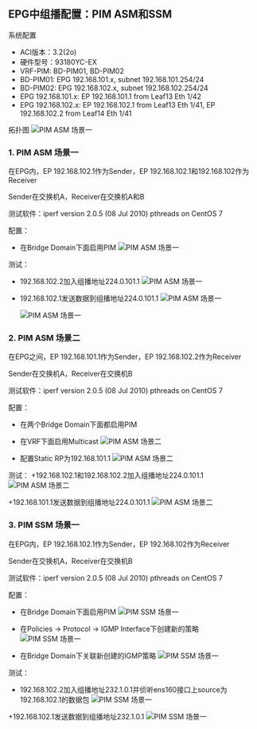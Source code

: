 ## EPG中组播配置：PIM ASM和SSM
系统配置
+ ACI版本：3.2(2o)
+ 硬件型号：93180YC-EX
+ VRF-PIM: BD-PIM01, BD-PIM02
+ BD-PIM01: EPG 192.168.101.x, subnet 192.168.101.254/24
+ BD-PIM02: EPG 192.168.102.x, subnet 192.168.102.254/24
+ EPG 192.168.101.x: EP 192.168.101.1 from Leaf13 Eth 1/42
+ EPG 192.168.102.x: EP 192.168.102.1 from Leaf13 Eth 1/41, EP 192.168.102.2 from Leaf14 Eth 1/41

拓扑图
![PIM ASM 场景一](https://github.com/syz2000/cisco-aci-troubleshooting/blob/master/resource/Feature-PIM-01.png)

### 1. PIM ASM 场景一
在EPG内，EP 192.168.102.1作为Sender，EP 192.168.102.1和192.168.102作为Receiver

Sender在交换机A，Receiver在交换机A和B

测试软件：iperf version 2.0.5 (08 Jul 2010) pthreads on CentOS 7

配置：
+ 在Bridge Domain下面启用PIM
![PIM ASM 场景一](https://github.com/syz2000/cisco-aci-troubleshooting/blob/master/resource/Feature-PIM-02.png)

测试：
+ 192.168.102.2加入组播地址224.0.101.1
![PIM ASM 场景一](https://github.com/syz2000/cisco-aci-troubleshooting/blob/master/resource/Feature-PIM-03.png)

+ 192.168.102.1发送数据到组播地址224.0.101.1
![PIM ASM 场景一](https://github.com/syz2000/cisco-aci-troubleshooting/blob/master/resource/Feature-PIM-04.png)

  ![PIM ASM 场景一](https://github.com/syz2000/cisco-aci-troubleshooting/blob/master/resource/Feature-PIM-05.png)

### 2. PIM ASM 场景二
在EPG之间，EP 192.168.101.1作为Sender，EP 192.168.102.2作为Receiver

Sender在交换机A，Receiver在交换机B

测试软件：iperf version 2.0.5 (08 Jul 2010) pthreads on CentOS 7

配置：
+ 在两个Bridge Domain下面都启用PIM
+ 在VRF下面启用Multicast
![PIM ASM 场景二](https://github.com/syz2000/cisco-aci-troubleshooting/blob/master/resource/Feature-PIM-06.png)

+ 配置Static RP为192.168.101.1
![PIM ASM 场景二](https://github.com/syz2000/cisco-aci-troubleshooting/blob/master/resource/Feature-PIM-07.png)

测试：
+192.168.102.1和192.168.102.2加入组播地址224.0.101.1
![PIM ASM 场景二](https://github.com/syz2000/cisco-aci-troubleshooting/blob/master/resource/Feature-PIM-08.png)

+192.168.101.1发送数据到组播地址224.0.101.1
![PIM ASM 场景二](https://github.com/syz2000/cisco-aci-troubleshooting/blob/master/resource/Feature-PIM-09.png)


### 3. PIM SSM 场景一
在EPG内，EP 192.168.102.1作为Sender，EP 192.168.102作为Receiver

Sender在交换机A，Receiver在交换机B

测试软件：iperf version 2.0.5 (08 Jul 2010) pthreads on CentOS 7

配置：
+ 在Bridge Domain下面启用PIM
![PIM SSM 场景一](https://github.com/syz2000/cisco-aci-troubleshooting/blob/master/resource/Feature-PIM-02.png)

+ 在Policies -> Protocol -> IGMP Interface下创建新的策略
![PIM SSM 场景一](https://github.com/syz2000/cisco-aci-troubleshooting/blob/master/resource/Feature-PIM-10.png)

+ 在Bridge Domain下关联新创建的IGMP策略
![PIM SSM 场景一](https://github.com/syz2000/cisco-aci-troubleshooting/blob/master/resource/Feature-PIM-11.png)

测试：
+ 192.168.102.2加入组播地址232.1.0.1并侦听ens160接口上source为192.168.102.1的数据包
![PIM SSM 场景一](https://github.com/syz2000/cisco-aci-troubleshooting/blob/master/resource/Feature-PIM-12.png)

+192.168.102.1发送数据到组播地址232.1.0.1
![PIM SSM 场景一](https://github.com/syz2000/cisco-aci-troubleshooting/blob/master/resource/Feature-PIM-13.png)
